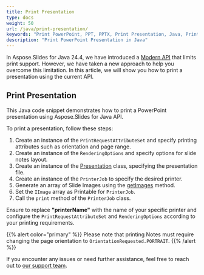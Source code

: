 ```yaml
---
title: Print Presentation
type: docs
weight: 50
url: /java/print-presentation/
keywords: "Print PowerPoint, PPT, PPTX, Print Presentation, Java, Printer, PrinterJob, PrintService"
description: "Print PowerPoint Presentation in Java"
---
```


In Aspose.Slides for Java 24.4, we have introduced a [Modern API](https://docs.aspose.com/slides/java/modern-api/) that limits print support. However, we have taken a new approach to help you overcome this limitation. In this article, we will show you how to print a presentation using the current API.

## Print Presentation

This Java code snippet demonstrates how to print a PowerPoint presentation using Aspose.Slides for Java API. 

To print a presentation, follow these steps:

1. Create an instance of the `PrintRequestAttributeSet` and specify printing attributes such as orientation and page range.
2. Create an instance of the `RenderingOptions` and specify options for slide notes layout.
3. Create an instance of the [Presentation](https://reference.aspose.com/slides/java/com.aspose.slides/presentation/) class, specifying the presentation file.
4. Create an instance of the `PrinterJob` to specify the desired printer.
5. Generate an array of Slide Images using the [getImages](https://reference.aspose.com/slides/java/com.aspose.slides/presentation/#getImages-com.aspose.slides.IRenderingOptions-int---java.awt.Dimension-) method.
6. Set the `IImage` array as Printable for `PrinterJob`.
7. Call the `print` method of the `PrinterJob` class.

Ensure to replace **"printerName"** with the name of your specific printer and configure the `PrintRequestAttributeSet` and `RenderingOptions` according to your printing requirements.

{{% alert color="primary" %}} 
Please note that printing Notes must require changing the page orientation to `OrientationRequested.PORTRAIT`.
{{% /alert %}} 

If you encounter any issues or need further assistance, feel free to reach out to [our support team](https://forum.aspose.com/c/slides/11).

```javascript
```
